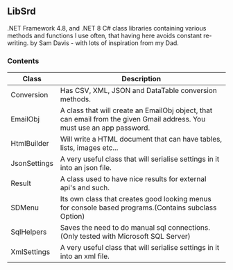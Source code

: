 ## LibSrd
.NET Framework 4.8, and .NET 8 C# class libraries containing various methods and functions I use often, that having here avoids constant re-writing.
by Sam Davis - with lots of inspiration from my Dad. 

### Contents
|Class|Description|
|---|---|
|Conversion| Has CSV, XML, JSON and DataTable conversion methods.|
|EmailObj| A class that will create an EmailObj object, that can email from the given Gmail address. You must use an app password.|
|HtmlBuilder| Will write a HTML document that can have tables, lists, images etc...|
|JsonSettings| A very useful class that will serialise settings in it into an json file.|
|Result| A class used to have nice results for external api's and such.|
|SDMenu| Its own class that creates good looking menus for console based programs.(Contains subclass Option)|
|SqlHelpers| Saves the need to do manual sql connections. (Only tested with Microsoft SQL Server)|
|XmlSettings| A very useful class that will serialise settings in it into an xml file.|
